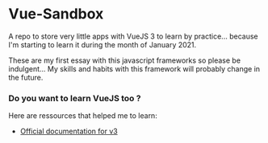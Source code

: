 # Vue-Sandbox
A repo to store very little apps with VueJS 3 to learn by practice... because I'm starting to learn it during the month of January 2021.

These are my first essay with this javascript frameworks so please be indulgent... My skills and habits with this framework will probably change in the future.

### Do you want to learn VueJS too ?
Here are ressources that helped me to learn:
- [Official documentation for v3](https://v3.vuejs.org/guide/introduction.html)
